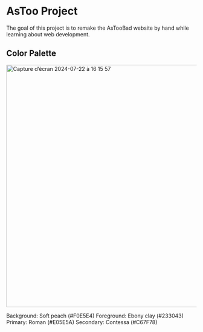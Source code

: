 # AsToo Project

The goal of this project is to remake the AsTooBad website by hand while learning about web development.

## Color Palette

<img width="640" alt="Capture d’écran 2024-07-22 à 16 15 57" src="https://github.com/user-attachments/assets/7e64f2be-8021-4eb4-8c89-c1cc738ae039">

Background: Soft peach (#F0E5E4)
Foreground: Ebony clay (#233043)
Primary: Roman (#E05E5A)
Secondary: Contessa (#C67F78)
